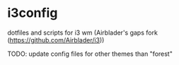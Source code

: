 # i3config
dotfiles and scripts for i3 wm (Airblader's gaps fork (https://github.com/Airblader/i3))

TODO:
update config files for other themes than "forest"
